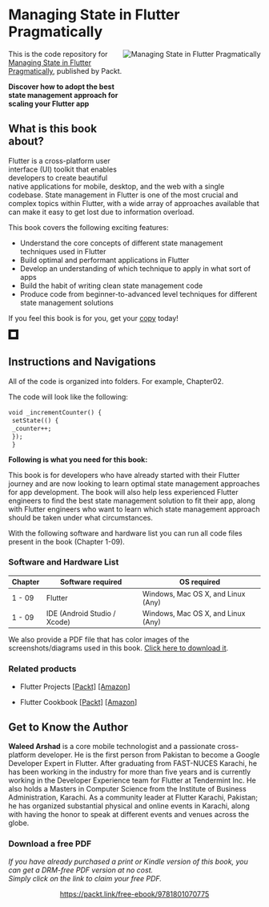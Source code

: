 # Managing State in Flutter Pragmatically

<a href="https://www.packtpub.com/product/managing-state-in-flutter-pragmatically/9781801070775?utm_source=github&utm_medium=repository&utm_campaign=9781801070775"><img src="https://static.packt-cdn.com/products/9781801070775/cover/smaller" alt="Managing State in Flutter Pragmatically" height="256px" align="right"></a>

This is the code repository for [Managing State in Flutter Pragmatically](https://www.packtpub.com/product/managing-state-in-flutter-pragmatically/9781801070775?utm_source=github&utm_medium=repository&utm_campaign=9781801070775), published by Packt.

**Discover how to adopt the best state management approach for scaling your Flutter app**

## What is this book about?
Flutter is a cross-platform user interface (UI) toolkit that enables developers to create beautiful native applications for mobile, desktop, and the web with a single codebase. State management in Flutter is one of the most crucial and complex topics within Flutter, with a wide array of approaches available that can make it easy to get lost due to information overload.

This book covers the following exciting features:
* Understand the core concepts of different state management techniques used in Flutter
* Build optimal and performant applications in Flutter
* Develop an understanding of which technique to apply in what sort of apps
* Build the habit of writing clean state management code
* Produce code from beginner-to-advanced level techniques for different state management solutions

If you feel this book is for you, get your [copy](https://www.amazon.com/dp/1801070776) today!

<a href="https://www.packtpub.com/?utm_source=github&utm_medium=banner&utm_campaign=GitHubBanner"><img src="https://raw.githubusercontent.com/PacktPublishing/GitHub/master/GitHub.png" 
alt="https://www.packtpub.com/" border="5" /></a>


## Instructions and Navigations
All of the code is organized into folders. For example, Chapter02.

The code will look like the following:
```
void _incrementCounter() {
 setState(() {
 _counter++;
 });
 }
```

**Following is what you need for this book:**

This book is for developers who have already started with their Flutter journey and are now looking to learn optimal state management approaches for app development. The book will also help less experienced Flutter engineers to find the best state management solution to fit their app, along with Flutter engineers who want to learn which state management approach should be taken under what circumstances.

With the following software and hardware list you can run all code files present in the book (Chapter 1-09).

### Software and Hardware List

| Chapter  | Software required                   | OS required                        |
| -------- | ------------------------------------| -----------------------------------|
| 1 - 09   | Flutter                             | Windows, Mac OS X, and Linux (Any) |
| 1 - 09   | IDE (Android Studio / Xcode)        | Windows, Mac OS X, and Linux (Any) |


We also provide a PDF file that has color images of the screenshots/diagrams used in this book. [Click here to download it](https://static.packt-cdn.com/downloads/9781801070775_ColorImages.pdf).



### Related products <Other books you may enjoy>
* Flutter Projects [[Packt]](https://www.packtpub.com/product/flutter-projects/9781838647773?utm_source=github&utm_medium=repository&utm_campaign=9781838647773) [[Amazon]](https://www.amazon.com/dp/1838647775)

* Flutter Cookbook [[Packt]](https://www.packtpub.com/product/flutter-cookbook/9781838823382?utm_source=github&utm_medium=repository&utm_campaign=9781838823382) [[Amazon]](https://www.amazon.com/dp/1838823387)

## Get to Know the Author
**Waleed Arshad**
is a core mobile technologist and a passionate cross-platform developer. He is the first person from Pakistan to become a Google Developer Expert in Flutter. After graduating from FAST-NUCES Karachi, he has been working in the industry for more than five years and is currently working in the Developer Experience team for Flutter at Tendermint Inc. He also holds a Masters in Computer Science from the Institute of Business Administration, Karachi. As a community leader at Flutter Karachi, Pakistan; he has organized substantial physical and online events in Karachi, along with having the honor to speak at different events and venues across the globe.




### Download a free PDF

 <i>If you have already purchased a print or Kindle version of this book, you can get a DRM-free PDF version at no cost.<br>Simply click on the link to claim your free PDF.</i>
<p align="center"> <a href="https://packt.link/free-ebook/9781801070775">https://packt.link/free-ebook/9781801070775 </a> </p>
